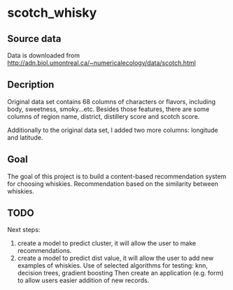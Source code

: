 # scotch_whisky

## Source data
Data is downloaded from http://adn.biol.umontreal.ca/~numericalecology/data/scotch.html

## Decription
Original data set contains 68 columns of characters or flavors, including body, sweetness, smoky...etc. Besides those features, there are some columns of region name, district, distillery score and scotch score.

Additionally to the original data set, I added two more columns: longitude and latitude.

## Goal
The goal of this project is to build a content-based recommendation system for choosing whiskies. Recommendation based on the similarity between whiskies.

## TODO
Next steps:
1. create a model to predict cluster, it will allow the user to make recommendations. 
2. create a model to predict dist value, it will allow the user to add new examples of whiskies. 
Use of selected algorithms for testing: knn, decision trees, gradient boosting
Then create an application (e.g. form) to allow users easier addition of new records.
